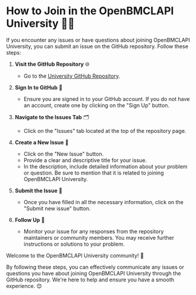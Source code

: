 # How to Join in the OpenBMCLAPI University 🐱‍💻

If you encounter any issues or have questions about joining OpenBMCLAPI University, you can submit an issue on the GitHub repository. Follow these steps:

1. **Visit the GitHub Repository** 🌐
    - Go to the [University GitHub Repository](https://github.com/OpenBMCLAPI-University/join).

2. **Sign In to GitHub** 🔑
    - Ensure you are signed in to your GitHub account. If you do not have an account, create one by clicking on the "Sign Up" button.

3. **Navigate to the Issues Tab** 🗂️
    - Click on the "Issues" tab located at the top of the repository page.

4. **Create a New Issue** 📝
    - Click on the "New Issue" button.
    - Provide a clear and descriptive title for your issue.
    - In the description, include detailed information about your problem or question. Be sure to mention that it is related to joining OpenBMCLAPI University.

5. **Submit the Issue** 🚀
    - Once you have filled in all the necessary information, click on the "Submit new issue" button.

6. **Follow Up** 🔔
    - Monitor your issue for any responses from the repository maintainers or community members. You may receive further instructions or solutions to your problem.

Welcome to the OpenBMCLAPI University community! 🎉

By following these steps, you can effectively communicate any issues or questions you have about joining OpenBMCLAPI University through the GitHub repository. We're here to help and ensure you have a smooth experience. 😊

